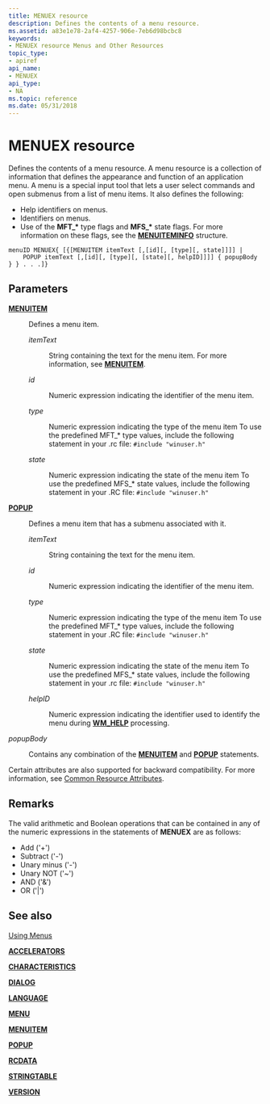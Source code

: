 ```yaml
---
title: MENUEX resource
description: Defines the contents of a menu resource.
ms.assetid: a83e1e78-2af4-4257-906e-7eb6d98bcbc8
keywords:
- MENUEX resource Menus and Other Resources
topic_type:
- apiref
api_name:
- MENUEX
api_type:
- NA
ms.topic: reference
ms.date: 05/31/2018
---
```


# MENUEX resource

Defines the contents of a menu resource. A menu resource is a collection of information that defines the appearance and function of an application menu. A menu is a special input tool that lets a user select commands and open submenus from a list of menu items. It also defines the following:

-   Help identifiers on menus.
-   Identifiers on menus.
-   Use of the **MFT\_\*** type flags and **MFS\_\*** state flags. For more information on these flags, see the [**MENUITEMINFO**](https://msdn.microsoft.com/library/ms647578(v=VS.85).aspx) structure.

``` syntax
menuID MENUEX{ [{[MENUITEM itemText [,[id][, [type][, state]]]] | 
    POPUP itemText [,[id][, [type][, [state][, helpID]]]] { popupBody } } . . .]}
```

## Parameters

<dl> <dt>

<span id="MENUITEM"></span><span id="menuitem"></span>[**MENUITEM**](menuitem-statement.md)
</dt> <dd>

Defines a menu item.

<dl> <dt>

<span id="itemText"></span><span id="itemtext"></span><span id="ITEMTEXT"></span>*itemText*
</dt> <dd>

String containing the text for the menu item. For more information, see [**MENUITEM**](menuitem-statement.md).

</dd> <dt>

<span id="id"></span><span id="ID"></span>*id*
</dt> <dd>

Numeric expression indicating the identifier of the menu item.

</dd> <dt>

<span id="type"></span><span id="TYPE"></span>*type*
</dt> <dd>

Numeric expression indicating the type of the menu item To use the predefined MFT\_\* type values, include the following statement in your .rc file: `#include "winuser.h"`

</dd> <dt>

<span id="state"></span><span id="STATE"></span>*state*
</dt> <dd>

Numeric expression indicating the state of the menu item To use the predefined MFS\_\* state values, include the following statement in your .RC file: `#include "winuser.h"`

</dd> </dl> </dd> <dt>

<span id="POPUP"></span><span id="popup"></span>[**POPUP**](popup-resource.md)
</dt> <dd>

Defines a menu item that has a submenu associated with it.

<dl> <dt>

<span id="itemText"></span><span id="itemtext"></span><span id="ITEMTEXT"></span>*itemText*
</dt> <dd>

String containing the text for the menu item.

</dd> <dt>

<span id="id"></span><span id="ID"></span>*id*
</dt> <dd>

Numeric expression indicating the identifier of the menu item.

</dd> <dt>

<span id="type"></span><span id="TYPE"></span>*type*
</dt> <dd>

Numeric expression indicating the type of the menu item To use the predefined MFT\_\* type values, include the following statement in your .RC file: `#include "winuser.h"`

</dd> <dt>

<span id="state"></span><span id="STATE"></span>*state*
</dt> <dd>

Numeric expression indicating the state of the menu item To use the predefined MFS\_\* state values, include the following statement in your .rc file: `#include "winuser.h"`

</dd> <dt>

<span id="helpID"></span><span id="helpid"></span><span id="HELPID"></span>*helpID*
</dt> <dd>

Numeric expression indicating the identifier used to identify the menu during [**WM\_HELP**](https://msdn.microsoft.com/en-us/library/Bb774305(v=VS.85).aspx) processing.

</dd> </dl> </dd> <dt>

<span id="popupBody"></span><span id="popupbody"></span><span id="POPUPBODY"></span>*popupBody*
</dt> <dd>

Contains any combination of the [**MENUITEM**](menuitem-statement.md) and [**POPUP**](popup-resource.md) statements.

</dd> </dl>

Certain attributes are also supported for backward compatibility. For more information, see [Common Resource Attributes](common-resource-attributes.md).

## Remarks

The valid arithmetic and Boolean operations that can be contained in any of the numeric expressions in the statements of **MENUEX** are as follows:

-   Add ('+')
-   Subtract ('-')
-   Unary minus ('-')
-   Unary NOT ('~')
-   AND ('&')
-   OR ('\|')

## See also

<dl> <dt>

[Using Menus](https://msdn.microsoft.com/library/ms647558(v=VS.85).aspx)
</dt> <dt>

[**ACCELERATORS**](accelerators-resource.md)
</dt> <dt>

[**CHARACTERISTICS**](characteristics-statement.md)
</dt> <dt>

[**DIALOG**](dialog-resource.md)
</dt> <dt>

[**LANGUAGE**](language-statement.md)
</dt> <dt>

[**MENU**](menu-resource.md)
</dt> <dt>

[**MENUITEM**](menuitem-statement.md)
</dt> <dt>

[**POPUP**](popup-resource.md)
</dt> <dt>

[**RCDATA**](rcdata-resource.md)
</dt> <dt>

[**STRINGTABLE**](stringtable-resource.md)
</dt> <dt>

[**VERSION**](version-statement.md)
</dt> </dl>

 

 




